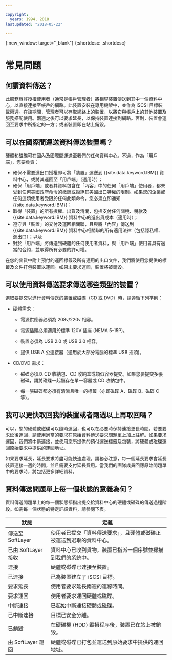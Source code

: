 ```yaml
---

copyright:
  years: 1994, 2018
lastupdated: "2018-05-22"

---
```

{:new_window: target="_blank"}
{:shortdesc: .shortdesc}

# 常見問題

## 何謂資料傳送？

此服務容許授權使用者（通常是帳戶管理者）將相容裝置傳送到其中一個資料中心，以直接連接至帳戶的網路。此裝置安裝在專用機架中，並作為 iSCSI 目標裝載兩週。在該期間，管理者可以存取網路上的裝置，以將它與帳戶上的其他裝置及服務搭配使用。兩週之後可以要求延長，以保持裝置連接到網路。否則，裝置會運回至要求中所指定的一方；或者裝置即在站上銷毀。

## 可以在國際間運送資料傳送裝置嗎？

硬體和磁碟可在國內及國際間運送至我們的任何資料中心。不過，作為「用戶端」，您要負責：

- 確保不需要進出口授權即可將「裝置」運送到 {{site.data.keyword.IBM}} 資料中心，或將其運回至「用戶端」（適用時）；
- 確保「用戶端」或者其資料包含在「內容」中的任何「用戶端」使用者，都未受到任何美國政府命令的撤銷或拒絕其美國出口特權的限制。如果您的企業或任何這類使用者受限於任何此類命令，您必須立即通知 {{site.data.keyword.IBM}}；
- 取得「裝置」的所有授權、出貨及清關，包括支付任何關稅、稅款及 {{site.data.keyword.IBM}} 資料中心的進出貨成本（適用時）；
- 遵守與「裝置」的交付及運回相關聯，且與將「內容」傳送到 {{site.data.keyword.IBM}} 資料中心相關聯的所有適用法律（包括隱私權、進出口）；以及
- 對於「用戶端」將傳送到硬體的任何使用者資料，與「用戶端」使用者具有適當的合約，並取得所有必要的許可權。

在您的出貨中附上預付的運回標籤及所有適用的出口文件，我們將使用您提供的標籤及文件打包裝置以運回。如果未要求運回，裝置將被銷毀。


## 可以使用資料傳送要求傳送哪些類型的裝置？
選取要提交以進行資料傳送的裝置或磁碟（CD 或 DVD）時，請遵循下列準則：

- 硬體需求：
   - 電源供應器必須為 208v/220v 相容。

   - 電源插頭必須適用於標準 120V 插座 (NEMA 5-15P)。

   - 裝置必須為 USB 2.0 或 USB 3.0 相容。

   - 提供 USB A 公連接器（適用於大部分電腦的標準 USB 插頭)。

- CD/DVD 需求：

   - 磁碟必須以 CD 收納包、CD 收納盒或類似容器提交。如果您要提交多張磁碟，請將磁碟一起儲存在單一容器或 CD 收納包中。

   - 每一張磁碟都必須有清晰且唯一的標籤（亦即磁碟 A、磁碟 B、磁碟 C 等）。

## 我可以更快取回我的裝置或者兩週以上再取回嗎？

可以，您的硬體或磁碟可以隨時運回，也可以在必要時保持連接更長時間。若要要求延後運回，請使用適當的要求在原始資料傳送要求問題單上加上註解。如果要求運回，我們將中斷連接，並使用您所提供的預付運送標籤及包裝，將硬體或磁碟運回原始要求中提供的運回地址。

如果要求延長，延長要求將盡可能快速處理。請務必注意，每一個延長要求會延長裝置連接一週的時間，並且需要支付延長費用。當我們的團隊成員回應原始問題單中的要求時，將包括更多詳細資料。

## 資料傳送問題單上每一個狀態的意義為何？

資料傳送問題單上的每一個狀態都指出提交給資料中心的硬體或磁碟的傳送過程階段。如需每一個狀態的特定詳細資料，請參閱下表。

|狀態 	|定義 |
|---------| -----------|
|傳送至 SoftLayer 	|使用者已提交「資料傳送要求」，且硬體或磁碟正被運送到選取的資料中心。|
|已由 SoftLayer 接收 |	資料中心已收到貨物，裝置已指派一個序號並掃描到我們的系統中。|
|連接 |	硬體或磁碟已連接至裝置。|
|已連接 |	已為裝置建立了 iSCSI 目標。|
|要求延長 |使用者要求延長兩週的連線時間。|
|要求運回 |使用者要求運回硬體或磁碟。|
|中斷連接 |	已起始中斷連接硬體或磁碟。|
|已中斷連接 |	目標已安全分離。|
|已銷毀 |在硬碟機 (HDD) 毀損程序後，裝置已在站上被銷毀。|
|由 SoftLayer 運回 |	硬體或磁碟已打包並運送到原始要求中提供的運回地址。|
